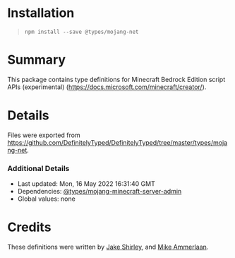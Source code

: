 # Installation
> `npm install --save @types/mojang-net`

# Summary
This package contains type definitions for Minecraft Bedrock Edition script APIs (experimental) (https://docs.microsoft.com/minecraft/creator/).

# Details
Files were exported from https://github.com/DefinitelyTyped/DefinitelyTyped/tree/master/types/mojang-net.

### Additional Details
 * Last updated: Mon, 16 May 2022 16:31:40 GMT
 * Dependencies: [@types/mojang-minecraft-server-admin](https://npmjs.com/package/@types/mojang-minecraft-server-admin)
 * Global values: none

# Credits
These definitions were written by [Jake Shirley](https://github.com/JakeShirley), and [Mike Ammerlaan](https://github.com/mammerla).
